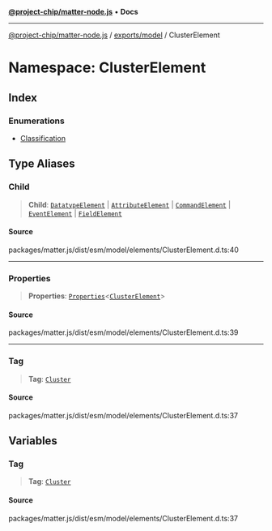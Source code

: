 [**@project-chip/matter-node.js**](../../../../README.md) • **Docs**

***

[@project-chip/matter-node.js](../../../../modules.md) / [exports/model](../../README.md) / ClusterElement

# Namespace: ClusterElement

## Index

### Enumerations

- [Classification](enumerations/Classification.md)

## Type Aliases

### Child

> **Child**: [`DatatypeElement`](../../interfaces/DatatypeElement.md) \| [`AttributeElement`](../../interfaces/AttributeElement.md) \| [`CommandElement`](../../interfaces/CommandElement.md) \| [`EventElement`](../../interfaces/EventElement.md) \| [`FieldElement`](../../interfaces/FieldElement.md)

#### Source

packages/matter.js/dist/esm/model/elements/ClusterElement.d.ts:40

***

### Properties

> **Properties**: [`Properties`](../BaseElement/README.md#propertiest)\<[`ClusterElement`](../../interfaces/ClusterElement.md)\>

#### Source

packages/matter.js/dist/esm/model/elements/ClusterElement.d.ts:39

***

### Tag

> **Tag**: [`Cluster`](../../enumerations/ElementTag.md#cluster)

#### Source

packages/matter.js/dist/esm/model/elements/ClusterElement.d.ts:37

## Variables

### Tag

> **Tag**: [`Cluster`](../../enumerations/ElementTag.md#cluster)

#### Source

packages/matter.js/dist/esm/model/elements/ClusterElement.d.ts:37
